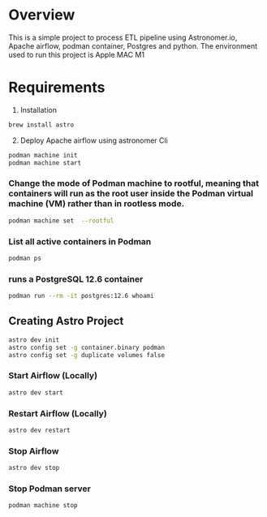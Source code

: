 Overview
========

This is a simple project to process ETL pipeline using Astronomer.io, Apache airflow, podman container, Postgres and python.
The environment used to run this project is Apple MAC M1

Requirements
================

1. Installation
```bash
brew install astro
```
2. Deploy Apache airflow using astronomer Cli
```bash
podman machine init
podman machine start
```

### Change the mode of Podman machine to rootful, meaning that containers will run as the root user inside the Podman virtual machine (VM) rather than in rootless mode.
```bash
podman machine set  --rootful 
```

### List all active containers in Podman
```bash
podman ps
```

### runs a PostgreSQL 12.6 container
```bash
podman run --rm -it postgres:12.6 whoami
```

## Creating Astro Project

```bash
astro dev init
astro config set -g container.binary podman 
astro config set -g duplicate volumes false
```

### Start Airflow (Locally)
```bash
astro dev start
```

### Restart Airflow (Locally)
```bash
astro dev restart
```

### Stop Airflow
```bash
astro dev stop 
```
### Stop Podman server
```bash
podman machine stop 
```


